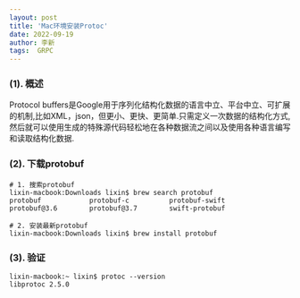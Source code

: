 ```yaml
---
layout: post
title: 'Mac环境安装Protoc' 
date: 2022-09-19
author: 李新
tags:  GRPC
---
```



### (1). 概述
Protocol buffers是Google用于序列化结构化数据的语言中立、平台中立、可扩展的机制,比如XML，json，但更小、更快、更简单.只需定义一次数据的结构化方式,然后就可以使用生成的特殊源代码轻松地在各种数据流之间以及使用各种语言编写和读取结构化数据.  
### (2). 下载protobuf
```
# 1. 搜索protobuf
lixin-macbook:Downloads lixin$ brew search protobuf
protobuf            protobuf-c          protobuf-swift      protobuf@3.6        protobuf@3.7        swift-protobuf

# 2. 安装最新protobuf
lixin-macbook:Downloads lixin$ brew install protobuf
```
### (3). 验证
```
lixin-macbook:~ lixin$ protoc --version
libprotoc 2.5.0
```